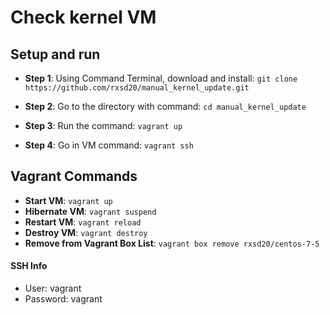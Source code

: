 
Check kernel VM
==============

## Setup and run
* **Step 1**: Using Command Terminal, download and install: ```git clone https://github.com/rxsd20/manual_kernel_update.git```

* **Step 2**: Go to the directory with command: ```cd manual_kernel_update```

* **Step 3**: Run the command: ```vagrant up```

* **Step 4**: Go in VM command: ```vagrant ssh```

## Vagrant Commands
* **Start VM**: ```vagrant up```
* **Hibernate VM**: ```vagrant suspend```
* **Restart VM**: ```vagrant reload```
* **Destroy VM**: ```vagrant destroy```
* **Remove from Vagrant Box List**: ```vagrant box remove rxsd20/centos-7-5```

#### SSH Info
* User: vagrant
* Password: vagrant
